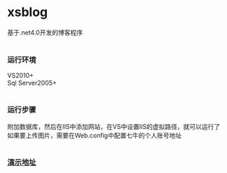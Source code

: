# xsblog
基于.net4.0开发的博客程序<br><br>
### 运行环境
VS2010+ <br>
Sql Server2005+<br><br>
### 运行步骤
附加数据库，然后在IIS中添加网站，在VS中设置IIS的虚拟路径，就可以运行了<br>
如果要上传图片，需要在Web.config中配置七牛的个人账号地址<br><br>
### [演示地址](http://www.ctxsdhy.net)
